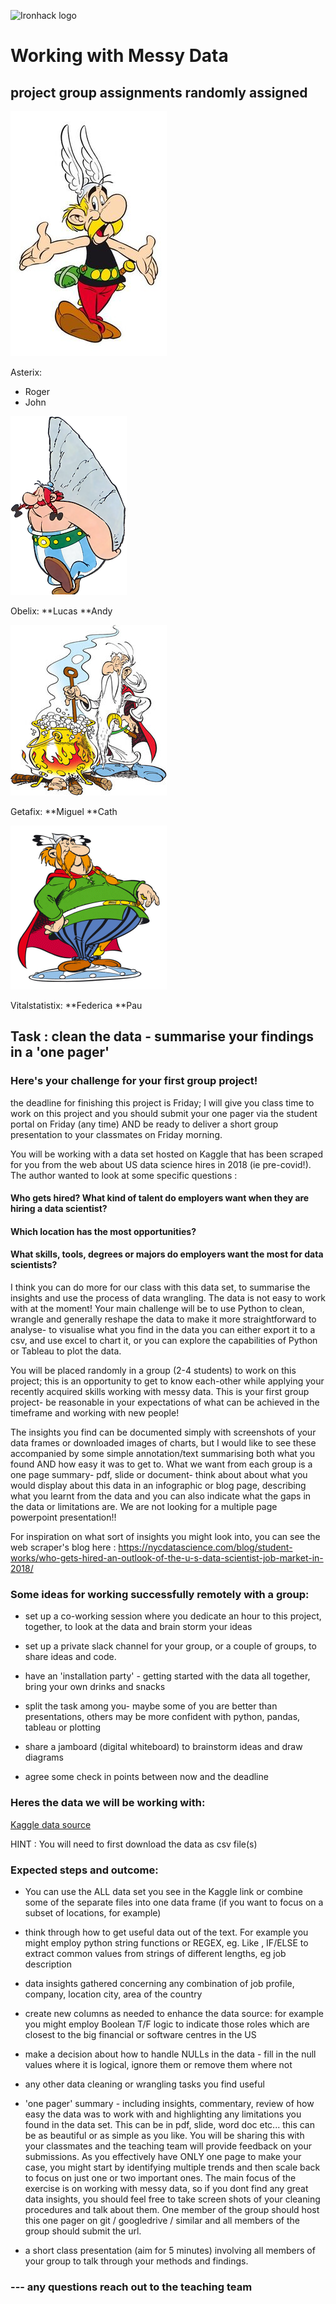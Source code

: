 ![Ironhack logo](https://i.imgur.com/1QgrNNw.png)

# Working with Messy Data 

## project group assignments randomly assigned
![alt text](https://github.com/student-IH-labs-and-stuff/BCNDATA1021/blob/main/Projects/Messy_data/Asterix.jpeg)

Asterix: 
- Roger
- John


![alt text](https://github.com/student-IH-labs-and-stuff/BCNDATA1021/blob/main/Projects/Messy_data/Obelix.png)

Obelix: 
**Lucas
**Andy



![alt text](https://github.com/student-IH-labs-and-stuff/BCNDATA1021/blob/main/Projects/Messy_data/Getafix.jpeg)

Getafix:
**Miguel
**Cath

![alt text](https://github.com/student-IH-labs-and-stuff/BCNDATA1021/blob/main/Projects/Messy_data/Vital.gif)

Vitalstatistix: 
**Federica
**Pau



## Task : clean the data - summarise your findings in a 'one pager'

### Here's your challenge for your first group project! 

the deadline for finishing this project is Friday; I will give you class time to work on this project and you should submit your one pager via the student portal on Friday (any time) AND be ready to deliver a short group presentation to your classmates on Friday morning. 



You will be working with a data set hosted on Kaggle that has been scraped for you from the web about US data science hires in 2018 (ie pre-covid!). The author wanted to look at some specific questions :

#### Who gets hired? What kind of talent do employers want when they are hiring a data scientist?
#### Which location has the most opportunities?
#### What skills, tools, degrees or majors do employers want the most for data scientists?

I think you can do more for our class with this data set, to summarise the insights and use the process of data wrangling. The data is not easy to work with at the moment! Your main challenge will be to use Python to clean, wrangle and generally reshape the data to make it more straightforward to analyse- to visualise what you find in the data you can either export it to a csv, and use excel to chart it, or you can explore the capabilities of Python or Tableau to plot the data.  

You will be placed randomly in a group (2-4 students) to work on this project; this is an opportunity to get to know each-other while applying your recently acquired skills working with messy data. This is your first group project- be reasonable in your expectations of what can be achieved in the timeframe and working with new people!

The insights you find can be documented simply with screenshots of your data frames or downloaded images of charts, but I would like to see these accompanied by some simple annotation/text summarising both what you found AND how easy it was to get to. What we want from each group is a one page summary- pdf, slide or document- think about about what you would display about this data in an infographic or blog page, describing what you learnt from the data and you can also indicate what the gaps in the data or limitations are. We are not looking for a multiple page powerpoint presentation!! 

For inspiration on what sort of insights you might look into, you can see the web scraper's blog here : https://nycdatascience.com/blog/student-works/who-gets-hired-an-outlook-of-the-u-s-data-scientist-job-market-in-2018/  

### Some ideas for working successfully remotely with a group:

- set up a co-working session where you dedicate an hour to this project, together, to look at the data and brain storm your ideas

- set up a private slack channel for your group, or a couple of groups, to share ideas and code. 

- have an 'installation party' - getting started with the data all together, bring your own drinks and snacks

- split the task among you- maybe some of you are better than presentations, others may be more confident with python, pandas, tableau or plotting

- share a jamboard (digital whiteboard) to brainstorm ideas and draw diagrams 

- agree some check in points between now and the deadline  




### Heres the data we will be working with: 

[Kaggle data source](https://www.kaggle.com/sl6149/data-scientist-job-market-in-the-us?select=alldata.csv) 

HINT : You will need to first download the data as csv file(s)



### Expected steps and outcome: 

- You can use the ALL data set you see in the Kaggle link or combine some of the separate files into one data frame (if you want to focus on a subset of locations, for example)

- think through how to get useful data out of the text. For example you might employ python string functions or REGEX, eg. Like , IF/ELSE to extract common values from strings of different lengths, eg job description

- data insights gathered concerning any combination of job profile, company, location city, area of the country

- create new columns as needed to enhance the data source: for example you might employ Boolean T/F logic to indicate those roles which are closest to the big financial or software centres in the US 

- make a decision about how to handle NULLs in the data - fill in the null values where it is logical, ignore them or remove them where not 

- any other data cleaning or wrangling tasks you find useful 

- 'one pager' summary - including insights, commentary, review of how easy the data was to work with and highlighting any limitations you found in the data set. This can be in pdf, slide, word doc etc... this can be as beautiful or as simple as you like. You will be sharing this with your classmates and the teaching team will provide feedback on your submissions. As you effectively have ONLY one page to make your case, you might start by identifying multiple trends and then scale back to focus on just one or two important ones. The main focus of the exercise is on working with messy data, so if you dont find any great data insights, you should feel free to take screen shots of your cleaning procedures and talk about them.  One member of the group should host this one pager on git / googledrive / similar and all members of the group should submit the url. 

- a short class presentation (aim for 5 minutes) involving all members of your group to talk through your methods and findings.



### --- any questions reach out to the teaching team
